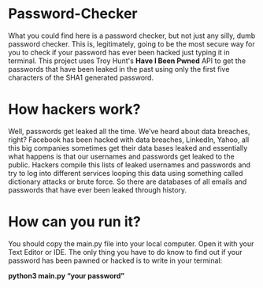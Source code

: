 # Password-Checker
What you could find here is a password checker, but not just any silly, dumb password checker.
This is, legitimately, going to be the most secure way for you to check if your password has ever been hacked just typing it in terminal.
This project uses Troy Hunt's **Have I Been Pwned** API to get the passwords that have been leaked in the past using only the first five characters of the SHA1 generated password.

# How hackers work?
Well, passwords get leaked all the time. We’ve heard about data breaches, right? Facebook has been hacked with data breaches, LinkedIn, Yahoo, all this big companies sometimes get their data bases leaked and essentially what happens is that our usernames and passwords get leaked to the public.
Hackers compile this lists of leaked usernames and passwords and try to log into different services  looping this data using something called dictionary attacks or brute force.
So there are databases of all emails and passwords that have ever been leaked through history.

# How can you run it?
You should copy the main.py file into your local computer.
Open it with your Text Editor or IDE.
The only thing you have to do know to find out if your password has been pawned or hacked is to write in your terminal: 

**python3 main.py “your password”**
